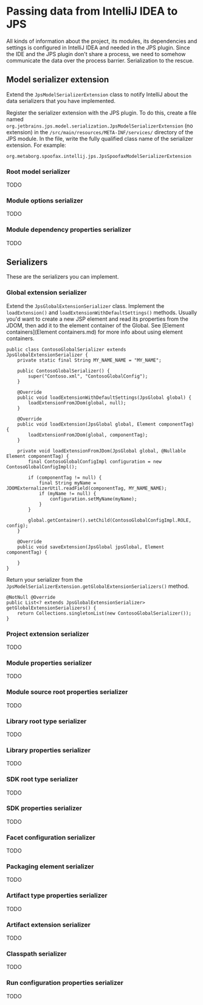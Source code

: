 # Passing data from IntelliJ IDEA to JPS
All kinds of information about the project, its modules, its dependencies and settings is configured in IntelliJ IDEA and needed in the JPS plugin. Since the IDE and the JPS plugin don't share a process, we need to somehow communicate the data over the process barrier. Serialization to the rescue.

## Model serializer extension
Extend the `JpsModelSerializerExtension` class to notify IntelliJ about the data serializers that you have implemented.

Register the serializer extension with the JPS plugin. To do this, create a file named `org.jetbrains.jps.model.serialization.JpsModelSerializerExtension` (no extension) in the `/src/main/resources/META-INF/services/` directory of the JPS module. In the file, write the fully qualified class name of the serializer extension. For example:

```
org.metaborg.spoofax.intellij.jps.JpsSpoofaxModelSerializerExtension
```

### Root model serializer
TODO

### Module options serializer
TODO

### Module dependency properties serializer
TODO

## Serializers
These are the serializers you can implement.

### Global extension serializer
Extend the `JpsGlobalExtensionSerializer` class. Implement the `loadExtension()` and `loadExtensionWithDefaultSettings()` methods. Usually you'd want to create a new JSP element and read its properties from the JDOM, then add it to the element container of the Global. See [Element containers](Element containers.md) for more info about using element containers.

```
public class ContosoGlobalSerializer extends JpsGlobalExtensionSerializer {
    private static final String MY_NAME_NAME = "MY_NAME";

    public ContosoGlobalSerializer() {
        super("Contoso.xml", "ContosoGlobalConfig");
    }

    @Override
    public void loadExtensionWithDefaultSettings(JpsGlobal global) {
        loadExtensionFromJDom(global, null);
    }

    @Override
    public void loadExtension(JpsGlobal global, Element componentTag) {
        loadExtensionFromJDom(global, componentTag);
    }

    private void loadExtensionFromJDom(JpsGlobal global, @Nullable Element componentTag) {
        final ContosoGlobalConfigImpl configuration = new ContosoGlobalConfigImpl();

        if (componentTag != null) {
            final String myName = JDOMExternalizerUtil.readField(componentTag, MY_NAME_NAME);
            if (myName != null) {
                configuration.setMyName(myName);
            }
        }

        global.getContainer().setChild(ContosoGlobalConfigImpl.ROLE, config);
    }

    @Override
    public void saveExtension(JpsGlobal jpsGlobal, Element componentTag) {

    }
}
```

Return your serializer from the `JpsModelSerializerExtension.getGlobalExtensionSerializers()` method.

```
@NotNull @Override
public List<? extends JpsGlobalExtensionSerializer> getGlobalExtensionSerializers() {
	return Collections.singletonList(new ContosoGlobalSerializer());
}
```

### Project extension serializer
TODO

### Module properties serializer
TODO

### Module source root properties serializer
TODO

### Library root type serializer
TODO

### Library properties serializer
TODO

### SDK root type serializer
TODO

### SDK properties serializer
TODO

### Facet configuration serializer
TODO

### Packaging element serializer
TODO

### Artifact type properties serializer
TODO

### Artifact extension serializer
TODO

### Classpath serializer
TODO

### Run configuration properties serializer
TODO



